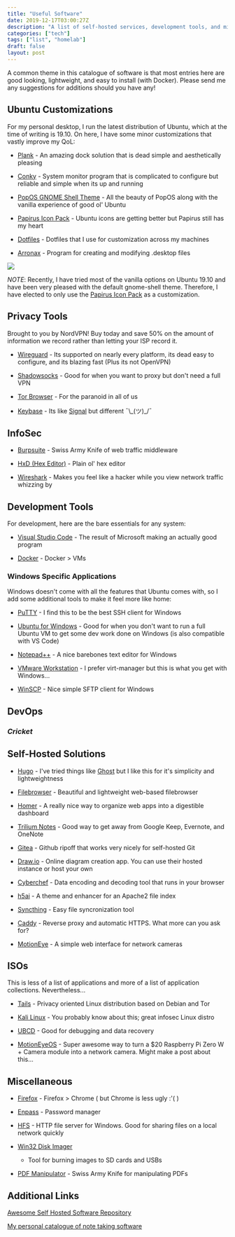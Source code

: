 ```yaml
---
title: "Useful Software"
date: 2019-12-17T03:00:27Z
description: "A list of self-hosted services, development tools, and miscellaneous applications that I've found super useful."
categories: ["tech"]
tags: ["list", "homelab"]
draft: false
layout: post
---
```


A common theme in this catalogue of software is that most entries here are good
looking, lightweight, and easy to install (with Docker). Please send me any
suggestions for additions should you have any!

## Ubuntu Customizations

For my personal desktop, I run the latest distribution of Ubuntu, which at the
time of writing is 19.10. On here, I have some minor customizations that vastly
improve my QoL:

- [Plank](https://launchpad.net/plank) - An amazing dock solution that is dead
  simple and aesthetically pleasing

- [Conky](https://github.com/brndnmtthws/conky) - System monitor program that is
  complicated to configure but reliable and simple when its up and running

- [PopOS GNOME Shell Theme](https://github.com/pop-os/gnome-shell-theme) - All
  the beauty of PopOS along with the vanilla experience of good ol' Ubuntu

- [Papirus Icon
  Pack](https://github.com/PapirusDevelopmentTeam/papirus-icon-theme) - Ubuntu
  icons are getting better but Papirus still has my heart

- [Dotfiles](https://github.com/decaby7e/dotfiles) - Dotfiles that I use for
  customization across my machines

- [Arronax](https://www.florian-diesch.de/software/arronax/) - Program for
  creating and modifying .desktop files

![]("/img/neon-screenshot.png")

_NOTE_: Recently, I have tried most of the vanilla options on Ubuntu 19.10 and
have been very pleased with the default gnome-shell theme. Therefore, I have
elected to only use the [Papirus Icon
Pack](https://github.com/PapirusDevelopmentTeam/papirus-icon-theme) as a
customization.

## Privacy Tools

Brought to you by NordVPN! Buy today and save 50% on the amount of information
we record rather than letting your ISP record it.

- [Wireguard](https://www.wireguard.com/) - Its supported on nearly every
  platform, its dead easy to configure, and its blazing fast (Plus its not
  OpenVPN)

- [Shadowsocks](https://shadowsocks.org/en/index.html) - Good for when you want
  to proxy but don't need a full VPN

- [Tor Browser](https://www.torproject.org/download/) - For the paranoid in all
  of us

- [Keybase](https://keybase.io/) - Its like [Signal](https://signal.org/) but
  different ¯\\\_(ツ)\_/¯

## InfoSec

- [Burpsuite](https://portswigger.net/burp) - Swiss Army Knife of web traffic
  middleware

- [HxD (Hex Editor)](https://mh-nexus.de/en/hxd/) - Plain ol' hex editor

- [Wireshark](https://www.wireshark.org/) - Makes you feel like a hacker while
  you view network traffic whizzing by

## Development Tools

For development, here are the bare essentials for any system:

- [Visual Studio Code](https://code.visualstudio.com/) - The result of Microsoft
  making an actually good program

- [Docker](https://www.docker.com/) - Docker > VMs

### Windows Specific Applications

Windows doesn't come with all the features that Ubuntu comes with, so I add some
additional tools to make it feel more like home:

- [PuTTY](https://www.chiark.greenend.org.uk/~sgtatham/putty/) - I find this to
  be the best SSH client for Windows

- [Ubuntu for Windows](https://www.microsoft.com/en-us/p/ubuntu/9nblggh4msv6) -
  Good for when you don't want to run a full Ubuntu VM to get some dev work done
  on Windows (is also compatible with VS Code)

- [Notepad++](https://notepad-plus-plus.org/downloads/) - A nice barebones text
  editor for Windows

- [VMware Workstation](https://www.vmware.com/products/workstation-pro.html) - I
  prefer virt-manager but this is what you get with Windows...

- [WinSCP](https://winscp.net/eng/index.php) - Nice simple SFTP client for
  Windows

## DevOps

### *Cricket*

## Self-Hosted Solutions

- [Hugo](https://gohugo.io/) - I've tried things like
  [Ghost](https://ghost.org/) but I like this for it's simplicity and
  lightweightness

- [Filebrowser](https://filebrowser.xyz/) - Beautiful and lightweight web-based
  filebrowser

- [Homer](https://github.com/bastienwirtz/homer) - A really nice way to organize
  web apps into a digestible dashboard

- [Trilium Notes](https://github.com/zadam/trilium) - Good way to get away from
  Google Keep, Evernote, and OneNote

- [Gitea](https://gitea.io/en-us/) - Github ripoff that works very nicely for
  self-hosted Git

- [Draw.io](https://www.draw.io/) - Online diagram creation app. You can use
  their hosted instance or host your own

- [Cyberchef](https://github.com/gchq/CyberChef) - Data encoding and decoding
  tool that runs in your browser

- [h5ai](https://larsjung.de/h5ai/) - A theme and enhancer for an Apache2 file index

- [Syncthing](https://syncthing.net/) - Easy file syncronization tool

- [Caddy](https://caddyserver.com/) - Reverse proxy and automatic HTTPS. What
  more can you ask for?

- [MotionEye](https://github.com/ccrisan/motioneye) - A simple web interface for
  network cameras

## ISOs

This is less of a list of applications and more of a list of application
collections. Nevertheless...

- [Tails](https://tails.boum.org/) - Privacy oriented Linux distribution based
  on Debian and Tor

- [Kali Linux](https://www.kali.org/) - You probably know about this; great
  infosec Linux distro

- [UBCD](https://www.ultimatebootcd.com/) - Good for debugging and data recovery

- [MotionEyeOS](https://github.com/ccrisan/motioneyeos) - Super awesome way to
  turn a $20 Raspberry Pi Zero W + Camera module into a network camera. Might
  make a post about this...

## Miscellaneous

- [Firefox](https://www.mozilla.org/en-US/firefox/) - Firefox > Chrome ( but
  Chrome is less ugly :'( )

- [Enpass](https://www.enpass.io/) - Password manager

- [HFS](https://www.rejetto.com/hfs/) - HTTP file server for Windows. Good for
  sharing files on a local network quickly

- [Win32 Disk
  Imager](https://sourceforge.net/projects/win32diskimager/files/latest/download)
  - Tool for burning images to SD cards and USBs

- [PDF Manipulator](https://github.com/coherentgraphics/cpdf-binaries) - Swiss
  Army Knife for manipulating PDFs

## Additional Links

[Awesome Self Hosted Software
Repository](https://github.com/awesome-selfhosted/awesome-selfhosted)

[My personal catalogue of note taking
software](https://www.ranvier.net/blog/note-taking-solutions/)
